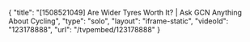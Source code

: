 {
    "title": "[1508521049] Are Wider Tyres Worth It?  | Ask GCN Anything About Cycling",
    "type": "solo",
    "layout": "iframe-static",
    "videoId": "123178888",
    "url": "\/tvpembed\/123178888"
}